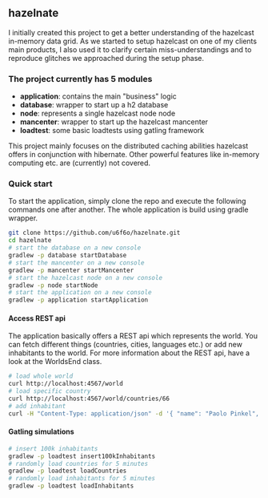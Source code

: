 ## hazelnate

I initially created this project to get a better understanding of the hazelcast in-memory data grid. As we started to setup hazelcast on one of my clients main products, I also used it to clarify certain miss-understandings and to reproduce glitches we approached during the setup phase. 

### The project currently has 5 modules
* **application**: contains the main "business" logic
* **database**: wrapper to start up a h2 database 
* **node**: represents a single hazelcast node node
* **mancenter**: wrapper to start up the hazelcast mancenter    
* **loadtest**: some basic loadtests using gatling framework

This project mainly focuses on the distributed caching abilities hazelcast offers in conjunction with hibernate. Other powerful features like in-memory computing etc. are (currently) not covered. 

### Quick start
To start the application, simply clone the repo and execute the following commands one after another. The whole application is build using gradle wrapper. 

```zsh
git clone https://github.com/u6f6o/hazelnate.git 
cd hazelnate
# start the database on a new console 
gradlew -p database startDatabase
# start the mancenter on a new console
gradlew -p mancenter startMancenter
# start the hazelcast node on a new console
gradlew -p node startNode
# start the application on a new console
gradlew -p application startApplication

```

#### Access REST api 
The application basically offers a REST api which represents the world. You can fetch different things (countries, cities, languages etc.) or add new inhabitants to the world. For more information about the REST api, have a look at the WorldsEnd class.

```zsh
# load whole world 
curl http://localhost:4567/world
# load specific country 
curl http://localhost:4567/world/countries/66
# add inhabitant
curl -H "Content-Type: application/json" -d '{ "name": "Paolo Pinkel", "age": "34", "hometown": { "id": "13" }, "homeland": { "id": "14" }, "languages": [ { "id": "20" }]}' http://localhost:4567/world/inhabitants
```

#### Gatling simulations
```zsh
# insert 100k inhabitants
gradlew -p loadtest insert100kInhabitants
# randomly load countries for 5 minutes
gradlew -p loadtest loadCountries
# randomly load inhabitants for 5 minutes
gradlew -p loadtest loadInhabitants
```
